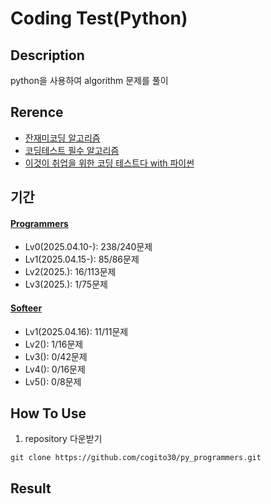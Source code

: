 # Coding Test(Python)

## Description
python을 사용하여 algorithm 문제를 풀이

## Rerence
- [잔재미코딩 알고리즘](https://www.fun-coding.org/post/funcodingcodes.html)
- [코딩테스트 필수 알고리즘](https://www.youtube.com/playlist?list=PLi-xJrVzQaxXC2Aausv_6mlOZZ2g2J6YB)
- [이것이 취업을 위한 코딩 테스트다 with 파이썬](https://www.youtube.com/playlist?list=PLRx0vPvlEmdAghTr5mXQxGpHjWqSz0dgC)

## 기간
#### [Programmers](https://school.programmers.co.kr/learn/challenges?order=recent)
- Lv0(2025.04.10-): 238/240문제
- Lv1(2025.04.15-): 85/86문제
- Lv2(2025.): 16/113문제
- Lv3(2025.): 1/75문제

#### [Softeer](https://softeer.ai/practice)
- Lv1(2025.04.16): 11/11문제
- Lv2(): 1/16문제
- Lv3(): 0/42문제
- Lv4(): 0/16문제
- Lv5(): 0/8문제
 
## How To Use
1) repository 다운받기
```
git clone https://github.com/cogito30/py_programmers.git
```

## Result

